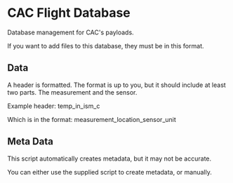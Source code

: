 # CAC Flight Database
Database management for CAC's payloads.

If you want to add files to this database, they must be in this format.


## Data
A header is formatted. The format is up to you, but it should include at least two parts. The measurement and the sensor.

Example header:
temp_in_ism_c

Which is in the format:
measurement_location_sensor_unit


## Meta Data
This script automatically creates metadata, but it may not be accurate.

You can either use the supplied script to create metadata, or manually.